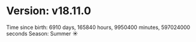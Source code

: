 # Version: v18.11.0
Time since birth: 6910 days, 165840 hours, 9950400 minutes, 597024000 seconds
Season: Summer ☀️
